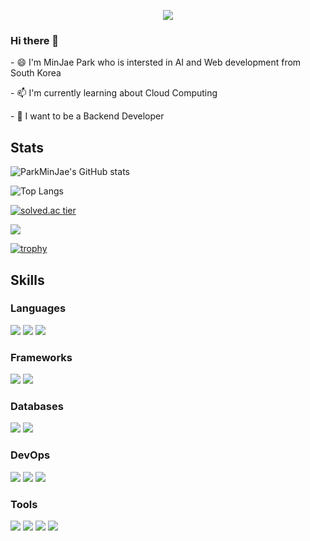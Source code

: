 
<p align="center">
   <img src="https://hits.seeyoufarm.com/api/count/incr/badge.svg?url=https%3A%2F%2Fgithub.com%2FJeromy0515">
<p>
   
### Hi there 👋

<p>- 😄 I'm MinJae Park who is intersted in AI and Web development from South Korea</p>
<p>- 📫 I'm currently learning about Cloud Computing</p>
<p>- 🤔 I want to be a Backend Developer</p>
   
## Stats
   
![ParkMinJae's GitHub stats](https://github-readme-stats.vercel.app/api?username=Jeromy0515&show_icons=true&theme=dark)
<br>

![Top Langs](https://github-readme-stats.vercel.app/api/top-langs/?username=Jeromy0515&layout=compact&show_icons=true&theme=dark)
<br>

[![solved.ac tier](http://mazassumnida.wtf/api/v2/generate_badge?boj=yoo11052)](https://solved.ac/profile/yoo11052)

<a href="https://opgc.me/#/users/jeromy0515" target="_blank"><img src="https://api.opgc.me/githubs/users/jeromy0515/tag/?border=normal" /></a>

[![trophy](https://github-profile-trophy.vercel.app/?username=Jeromy0515&theme=onedark&title=MultiLanguage,Commits,Repositories,Followers,PullRequest)](https://github.com/Jeromy0515/github-profile-trophy)



## Skills
### Languages
<span><img src="https://img.shields.io/badge/Java-007396?style=flat&logo=Java&logoColor=white" /></span>
<span><img src="https://img.shields.io/badge/Node.js-339933?style=flat&logo=Node.js&logoColor=white" /></span>
<span><img src="https://img.shields.io/badge/JavaScript-yellow?style=flat&logo=JavaScript&logoColor=white" /></span>
<!-- <span><img src="https://img.shields.io/badge/TypeScript-3178C6?style=flat&logo=TypeScript&logoColor=white" /></span> -->

### Frameworks
<span><img src="https://img.shields.io/badge/Express-000000?style=flat&logo=Express&logoColor=white" /></span>
<span><img src="https://img.shields.io/badge/Spring Boot-6DB33F?style=flat&logo=Spring Boot&logoColor=white"/></span>

### Databases
<span><img src="https://img.shields.io/badge/MySQL-4479A1?style=flat&logo=MySQL&logoColor=white" /></span>
<span><img src="https://img.shields.io/badge/Oracle-F80000?style=flat&logo=Oracle&logoColor=white" /></span>

### DevOps
<span><img src="https://img.shields.io/badge/Amazon AWS-232F3E?style=flat&logo=Amazon AWS&logoColor=white"/></span> 
<span><img src="https://img.shields.io/badge/Docker-2496ED?style=flat&logo=Docker&logoColor=white" /></span>
<span><img src="https://img.shields.io/badge/Serverless-FD5750?style=flat&logo=Serverless&logoColor=white" /></span>

### Tools
<span><img src="https://img.shields.io/badge/Eclipse IDE-2C2255?style=flat&logo=Eclipse IDE&logoColor=white" /></span>
<span><img src="https://img.shields.io/badge/IntelliJ IDEA-FE2857?style=flat&logo=IntelliJ IDEA&logoColor=white" /></span>
<span><img src="https://img.shields.io/badge/WebStorm-07C3F2?style=flat&logo=WebStorm&logoColor=white" /></span>
<span><img src="https://img.shields.io/badge/Visual Studio Code-007ACC?style=flat&logo=Visual Studio Code&logoColor=white" /></span>

<!-- <img src="https://img.shields.io/badge/{내용}-{배경 색깔}?style={스타일}&logo={로고이름}&logoColor=white"/> -->





<!--
**Jeromy0515/Jeromy0515** is a ✨ _special_ ✨ repository because its `README.md` (this file) appears on your GitHub profile.

Here are some ideas to get you started:

- 🔭 I’m currently working on ...
- 🌱 I’m currently learning ...
- 👯 I’m looking to collaborate on ...
- 🤔 I’m looking for help with ...
- 💬 Ask me about ...
- 📫 How to reach me: ...
- 😄 Pronouns: ...
- ⚡ Fun fact: ...
-->
